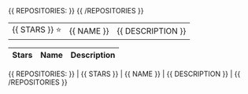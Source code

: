 <table>
    <tbody>
{{ REPOSITORIES: }}
        <tr>
            <td>{{ STARS }} ⭐</td>
            <td>{{ NAME }}</td>
            <td>{{ DESCRIPTION }}</td>
        </tr>
{{ /REPOSITORIES }}
    </tbody>
</table>

|Stars|Name|Description|
|---|---|---|
{{ REPOSITORIES: }}
| {{ STARS }} | {{ NAME }} | {{ DESCRIPTION }} |
{{ /REPOSITORIES }}
